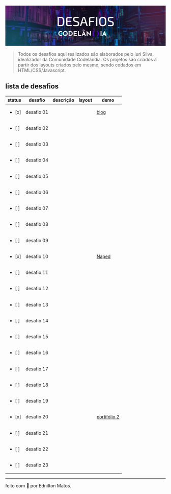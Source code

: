 ![cover codelândia](/codelandia-cover.png)

> Todos os desafios aqui realizados são elaborados pelo Iuri Silva, idealizador da Comunidade Codelândia. Os projetos são criados a partir dos layouts criados pelo mesmo, sendo codados em HTML/CSS/Javascript.

## lista de desafios 

| status | desafio    | descrição | layout | demo |
| ------ | ---------- | --------- | ------ | ---- |
| <ul><li> [x] </li></ul> | desafio 01 |           |        |[blog](https://blog-ednilton-matos.vercel.app/)|
| <ul><li> [ ] </li></ul>  | desafio 02 | | |
| <ul><li> [ ] </li></ul>  | desafio 03 | | |
| <ul><li> [ ] </li></ul>  | desafio 04 | | |
| <ul><li> [ ] </li></ul>  | desafio 05 | | |
| <ul><li> [ ] </li></ul>  | desafio 06 | | |
| <ul><li> [ ] </li></ul>  | desafio 07 | | |
| <ul><li> [ ] </li></ul>  | desafio 08 | | |
| <ul><li> [ ] </li></ul>  | desafio 09 | | |
| <ul><li> [x] </li></ul>  | desafio 10 | | | [Naped](https://naped-ednilton-matos.vercel.app/) |
| <ul><li> [ ] </li></ul>  | desafio 11 | | |
| <ul><li> [ ] </li></ul>  | desafio 12 | | |
| <ul><li> [ ] </li></ul>  | desafio 13 | | |
| <ul><li> [ ] </li></ul>  | desafio 14 | | |
| <ul><li> [ ] </li></ul>  | desafio 15 | | |
| <ul><li> [ ] </li></ul>  | desafio 16 | | |
| <ul><li> [ ] </li></ul>  | desafio 17 | | |
| <ul><li> [ ] </li></ul>  | desafio 18 | | |
| <ul><li> [ ] </li></ul>  | desafio 19 | | |
| <ul><li> [x] </li></ul>  | desafio 20 | | | [portifólio 2](https://edniltonmatos.vercel.app/) |
| <ul><li> [ ] </li></ul>  | desafio 21 | | |
| <ul><li> [ ] </li></ul>  | desafio 22 | | |
| <ul><li> [ ] </li></ul>  | desafio 23 | | |

---

feito com :blue_heart: por Ednilton Matos.
